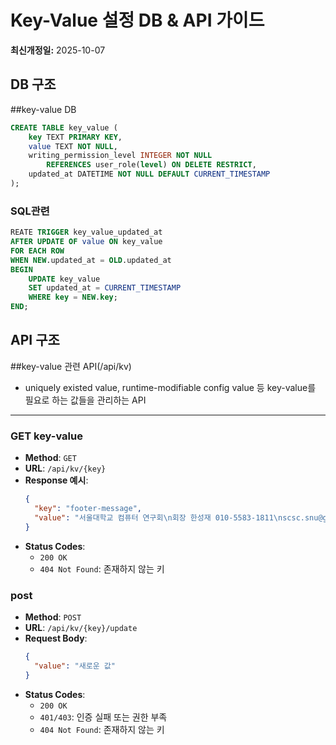 # Key-Value 설정 DB & API 가이드
**최신개정일:** 2025-10-07

## DB 구조

##key-value DB
```sql
CREATE TABLE key_value (
    key TEXT PRIMARY KEY,
    value TEXT NOT NULL,
    writing_permission_level INTEGER NOT NULL
        REFERENCES user_role(level) ON DELETE RESTRICT,
    updated_at DATETIME NOT NULL DEFAULT CURRENT_TIMESTAMP
);
```
### SQL관련

```sql
REATE TRIGGER key_value_updated_at
AFTER UPDATE OF value ON key_value
FOR EACH ROW
WHEN NEW.updated_at = OLD.updated_at
BEGIN
    UPDATE key_value
    SET updated_at = CURRENT_TIMESTAMP
    WHERE key = NEW.key;
END;
```

## API 구조

##key-value 관련 API(/api/kv)

- uniquely existed value, runtime-modifiable config value 등 key-value를 필요로 하는 값들을 관리하는 API

---

### GET key-value

- **Method**: `GET`
- **URL**: `/api/kv/{key}`
- **Response 예시**:
  ```json
  {
    "key": "footer-message",
    "value": "서울대학교 컴퓨터 연구회\n회장 한성재 010-5583-1811\nscsc.snu@gmail.com"
  }
  ```
- **Status Codes**:
  - `200 OK`
  - `404 Not Found`: 존재하지 않는 키

### post 
- **Method**: `POST`
- **URL**: `/api/kv/{key}/update`
- **Request Body**:
  ```json
  {
    "value": "새로운 값"
  }
  ```
- **Status Codes**:
  - `200 OK`
  - `401/403`: 인증 실패 또는 권한 부족
  - `404 Not Found`: 존재하지 않는 키
